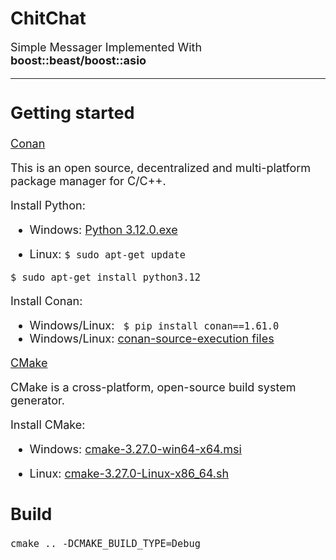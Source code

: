 # ChitChat

<font size="4">Simple Messager Implemented With **boost::beast/boost::asio**

--- 

## Getting started

<font size="4">[Conan](https://conan.io/index.html)<font size/>

This is an open source, decentralized and multi-platform package manager for C/C++.

 Install Python: 

 - Windows: [Python 3.12.0.exe](https://www.python.org/ftp/python/3.12.0/)

 - Linux: 
```$ sudo apt-get update ```

```$ sudo apt-get install python3.12```

Install Conan: 

 - Windows/Linux: ``` $ pip install conan==1.61.0```
 - Windows/Linux: [conan-source-execution files](https://github.com/conan-io/conan/releases/tag/1.61.0)

<font size="4">[CMake](https://cmake.org)<font size/>

CMake is a cross-platform, open-source build system generator. 

Install CMake:

 - Windows: [cmake-3.27.0-win64-x64.msi](https://github.com/Kitware/CMake/releases/download/v3.27.0-rc1/cmake-3.27.0-rc1-windows-x86_64.msi)


 - Linux: [cmake-3.27.0-Linux-x86_64.sh](https://github.com/Kitware/CMake/releases/download/v3.27.0-rc1/cmake-3.27.0-rc1-linux-x86_64.sh)

## Build

```cmake .. -DCMAKE_BUILD_TYPE=Debug```
